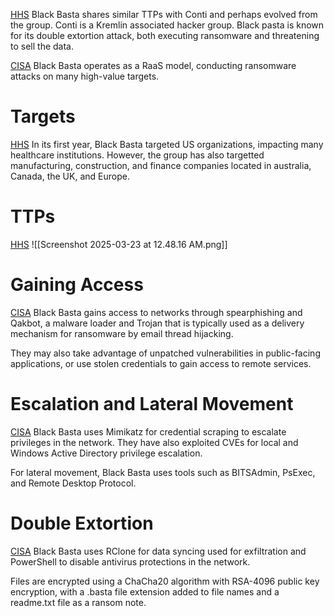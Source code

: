 [HHS](https://www.hhs.gov/sites/default/files/black-basta-threat-profile.pdf) Black Basta shares similar TTPs with Conti and perhaps evolved from the group. Conti is a Kremlin associated hacker group. Black pasta is known for its double extortion attack, both executing ransomware and threatening to sell the data.

[CISA](https://www.cisa.gov/sites/default/files/2024-11/aa24-131a-joint-csa-stopransomware-black-basta_3.pdf) Black Basta operates as a RaaS model, conducting ransomware attacks on many high-value targets.
# Targets
[HHS](https://www.hhs.gov/sites/default/files/black-basta-threat-profile.pdf) In its first year, Black Basta targeted US organizations, impacting many healthcare institutions. However, the group has also targetted manufacturing, construction, and finance companies located in australia, Canada, the UK, and Europe.
# TTPs
[HHS](https://www.hhs.gov/sites/default/files/black-basta-threat-profile.pdf)
![[Screenshot 2025-03-23 at 12.48.16 AM.png]]
# Gaining Access
[CISA](https://www.cisa.gov/news-events/cybersecurity-advisories/aa24-131a) Black Basta gains access to networks through spearphishing and Qakbot, a malware loader and Trojan that is typically used as a delivery mechanism for ransomware by email thread hijacking.

They may also take advantage of unpatched vulnerabilities in public-facing applications, or use stolen credentials to gain access to remote services.

# Escalation and Lateral Movement
[CISA](https://www.cisa.gov/news-events/cybersecurity-advisories/aa24-131a) Black Basta uses Mimikatz for credential scraping to escalate privileges in the network. They have also exploited CVEs for local and Windows Active Directory privilege escalation.

For lateral movement, Black Basta uses tools such as BITSAdmin, PsExec, and Remote Desktop Protocol.
# Double Extortion
[CISA](https://www.cisa.gov/news-events/cybersecurity-advisories/aa24-131a) Black Basta uses RClone for data syncing used for exfiltration and PowerShell to disable antivirus protections in the network.

Files are encrypted using a ChaCha20 algorithm with RSA-4096 public key encryption, with a .basta file extension added to file names and a readme.txt file as a ransom note.